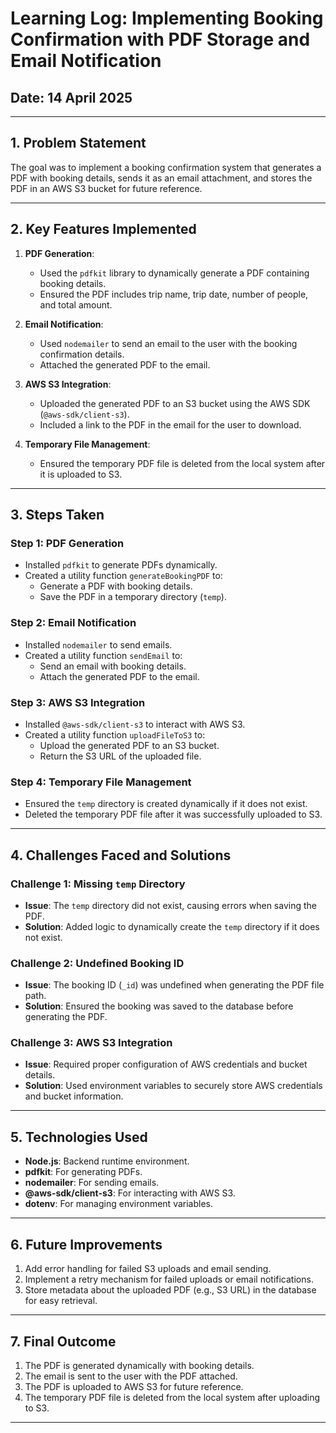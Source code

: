 # Learning Log: Implementing Booking Confirmation with PDF Storage and Email Notification

## **Date**: 14 April 2025  

---

## 1. Problem Statement
The goal was to implement a booking confirmation system that generates a PDF with booking details, sends it as an email attachment, and stores the PDF in an AWS S3 bucket for future reference.

---

## 2. Key Features Implemented
1. **PDF Generation**:
   - Used the `pdfkit` library to dynamically generate a PDF containing booking details.
   - Ensured the PDF includes trip name, trip date, number of people, and total amount.

2. **Email Notification**:
   - Used `nodemailer` to send an email to the user with the booking confirmation details.
   - Attached the generated PDF to the email.

3. **AWS S3 Integration**:
   - Uploaded the generated PDF to an S3 bucket using the AWS SDK (`@aws-sdk/client-s3`).
   - Included a link to the PDF in the email for the user to download.

4. **Temporary File Management**:
   - Ensured the temporary PDF file is deleted from the local system after it is uploaded to S3.

---

## 3. Steps Taken

### Step 1: PDF Generation
- Installed `pdfkit` to generate PDFs dynamically.
- Created a utility function `generateBookingPDF` to:
  - Generate a PDF with booking details.
  - Save the PDF in a temporary directory (`temp`).

### Step 2: Email Notification
- Installed `nodemailer` to send emails.
- Created a utility function `sendEmail` to:
  - Send an email with booking details.
  - Attach the generated PDF to the email.

### Step 3: AWS S3 Integration
- Installed `@aws-sdk/client-s3` to interact with AWS S3.
- Created a utility function `uploadFileToS3` to:
  - Upload the generated PDF to an S3 bucket.
  - Return the S3 URL of the uploaded file.

### Step 4: Temporary File Management
- Ensured the `temp` directory is created dynamically if it does not exist.
- Deleted the temporary PDF file after it was successfully uploaded to S3.

---

## 4. Challenges Faced and Solutions

### Challenge 1: Missing `temp` Directory
- **Issue**: The `temp` directory did not exist, causing errors when saving the PDF.
- **Solution**: Added logic to dynamically create the `temp` directory if it does not exist.

### Challenge 2: Undefined Booking ID
- **Issue**: The booking ID (`_id`) was undefined when generating the PDF file path.
- **Solution**: Ensured the booking was saved to the database before generating the PDF.

### Challenge 3: AWS S3 Integration
- **Issue**: Required proper configuration of AWS credentials and bucket details.
- **Solution**: Used environment variables to securely store AWS credentials and bucket information.

---

## 5. Technologies Used
- **Node.js**: Backend runtime environment.
- **pdfkit**: For generating PDFs.
- **nodemailer**: For sending emails.
- **@aws-sdk/client-s3**: For interacting with AWS S3.
- **dotenv**: For managing environment variables.

---

## 6. Future Improvements
1. Add error handling for failed S3 uploads and email sending.
2. Implement a retry mechanism for failed uploads or email notifications.
3. Store metadata about the uploaded PDF (e.g., S3 URL) in the database for easy retrieval.

---

## 7. Final Outcome
1. The PDF is generated dynamically with booking details.
2. The email is sent to the user with the PDF attached.
3. The PDF is uploaded to AWS S3 for future reference.
4. The temporary PDF file is deleted from the local system after uploading to S3.

---